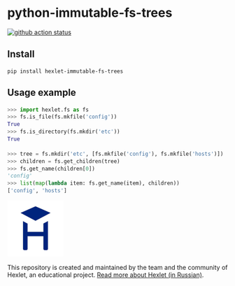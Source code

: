 # python-immutable-fs-trees


[![github action status](https://github.com/hexlet-components/python-immutable-fs-trees/workflows/Python%20CI/badge.svg)](https://github.com/hexlet-components/python-immutable-fs-trees/actions)

## Install

```shell
pip install hexlet-immutable-fs-trees
```

## Usage example

```python
>>> import hexlet.fs as fs
>>> fs.is_file(fs.mkfile('config'))
True
>>> fs.is_directory(fs.mkdir('etc'))
True

>>> tree = fs.mkdir('etc', [fs.mkfile('config'), fs.mkfile('hosts')])
>>> children = fs.get_children(tree)
>>> fs.get_name(children[0])
'config'
>>> list(map(lambda item: fs.get_name(item), children))
['config', 'hosts']
```

[![Hexlet Ltd. logo](https://raw.githubusercontent.com/Hexlet/hexletguides.github.io/master/images/hexlet_logo128.png)](https://ru.hexlet.io/pages/about)

This repository is created and maintained by the team and the community of Hexlet, an educational project. [Read more about Hexlet (in Russian)](https://ru.hexlet.io/pages/about?utm_source=github&utm_medium=link&utm_campaign=python-immutable-fs-trees).
